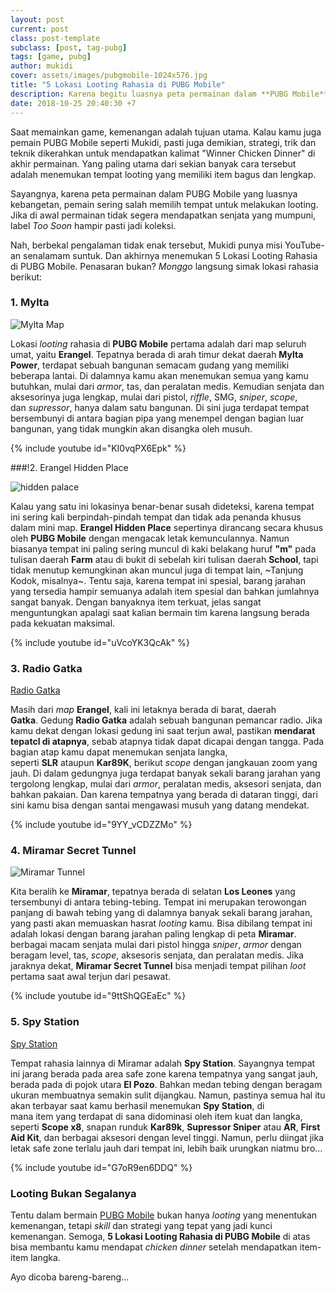 ```yaml
---
layout: post
current: post
class: post-template
subclass: [post, tag-pubg]
tags: [game, pubg]
author: mukidi
cover: assets/images/pubgmobile-1024x576.jpg
title: "5 Lokasi Looting Rahasia di PUBG Mobile"
description: Karena begitu luasnya peta permainan dalam **PUBG Mobile**, pemain sering salah memilih tempat untuk melakukan looting. Apalagi jika di awal permainan tidak mendapatkan senjata yang mumpuni, alamat kekalahan segera menghampiri di depan mata.
date: 2018-10-25 20:40:30 +7
---
```

Saat memainkan game, kemenangan adalah tujuan utama. Kalau kamu juga pemain PUBG Mobile seperti Mukidi, pasti juga demikian, strategi, trik dan teknik dikerahkan untuk mendapatkan kalimat "Winner Chicken Dinner" di akhir permainan. Yang paling utama dari sekian banyak cara tersebut adalah menemukan tempat looting yang memiliki item bagus dan lengkap.

Sayangnya, karena peta permainan dalam PUBG Mobile yang luasnya kebangetan, pemain sering salah memilih tempat untuk melakukan looting. Jika di awal permainan tidak segera mendapatkan senjata yang mumpuni, label _Too Soon_ hampir pasti jadi koleksi.

Nah, berbekal pengalaman tidak enak tersebut, Mukidi punya misi YouTube-an senalamam suntuk. Dan akhirnya menemukan 5 Lokasi Looting Rahasia di PUBG Mobile. Penasaran bukan? _Monggo_ langsung simak lokasi rahasia berikut:

### 1. Mylta

![Mylta Map](https://assets.jalantikus.com/assets/cache/560/270/userfiles/2018/08/23/Mylta-f6bde.jpeg)

Lokasi _looting_ rahasia di **PUBG Mobile** pertama adalah dari map seluruh umat, yaitu **Erangel**. Tepatnya berada di arah timur dekat daerah **Mylta Power**, terdapat sebuah bangunan semacam gudang yang memiliki beberapa lantai. Di dalamnya kamu akan menemukan semua yang kamu butuhkan, mulai dari _armor_, tas, dan peralatan medis. Kemudian senjata dan aksesorinya juga lengkap, mulai dari pistol, _riffle_, SMG, _sniper_, _scope_, dan _supressor_, hanya dalam satu bangunan. Di sini juga terdapat tempat bersembunyi di antara bagian pipa yang menempel dengan bagian luar bangunan, yang tidak mungkin akan disangka oleh musuh.

{% include youtube id="KI0vqPX6Epk" %}

###!2. Erangel Hidden Place

![hidden palace](https://assets.jalantikus.com/assets/cache/500/241/userfiles/2018/08/23/erangel-hidden-place-83bd0.jpeg)

Kalau yang satu ini lokasinya benar-benar susah dideteksi, karena tempat ini sering kali berpindah-pindah tempat dan tidak ada penanda khusus dalam mini map. **Erangel Hidden Place** sepertinya dirancang secara khusus oleh **PUBG Mobile** dengan mengacak letak kemunculannya. Namun biasanya tempat ini paling sering muncul di kaki belakang huruf **"m"** pada tulisan daerah **Farm** atau di bukit di sebelah kiri tulisan daerah **School**, tapi tidak menutup kemungkinan akan muncul juga di tempat lain, ~Tanjung Kodok, misalnya~. Tentu saja, karena tempat ini spesial, barang jarahan yang tersedia hampir semuanya adalah item spesial dan bahkan jumlahnya sangat banyak. Dengan banyaknya item terkuat, jelas sangat menguntungkan apalagi saat kalian bermain tim karena langsung berada pada kekuatan maksimal.

{% include youtube id="uVcoYK3QcAk" %}

### 3. Radio Gatka

[Radio Gatka](https://assets.jalantikus.com/assets/cache/560/270/userfiles/2018/08/23/radio-gatka-2e6f0.jpeg)

Masih dari _map_ **Erangel**, kali ini letaknya berada di barat, daerah **Gatka**. Gedung **Radio Gatka** adalah sebuah bangunan pemancar radio. Jika kamu dekat dengan lokasi gedung ini saat terjun awal, pastikan **mendarat tepatcl di atapnya**, sebab atapnya tidak dapat dicapai dengan tangga. Pada bagian atap kamu dapat menemukan senjata langka, seperti **SLR** ataupun **Kar89K**, berikut _scope_ dengan jangkauan zoom yang jauh. Di dalam gedungnya juga terdapat banyak sekali barang jarahan yang tergolong lengkap, mulai dari _armor_, peralatan medis, aksesori senjata, dan bahkan pakaian. Dan karena tempatnya yang berada di dataran tinggi, dari sini kamu bisa dengan santai mengawasi musuh yang datang mendekat.

{% include youtube id="9YY_vCDZZMo" %}

### 4. Miramar Secret Tunnel

![Miramar Tunnel](https://assets.jalantikus.com/assets/cache/500/241/userfiles/2018/08/23/Miramar-secret-tunnel-69bea.jpeg)

Kita beralih ke **Miramar**, tepatnya berada di selatan **Los Leones** yang tersembunyi di antara tebing-tebing. Tempat ini merupakan terowongan panjang di bawah tebing yang di dalamnya banyak sekali barang jarahan, yang pasti akan memuaskan hasrat _looting_ kamu. Bisa dibilang tempat ini adalah lokasi dengan barang jarahan paling lengkap di peta **Miramar**. berbagai macam senjata mulai dari pistol hingga _sniper_, _armor_ dengan beragam level, tas, _scope_, aksesoris senjata, dan peralatan medis. Jika jaraknya dekat, **Miramar Secret Tunnel** bisa menjadi tempat pilihan _loot_ pertama saat awal terjun dari pesawat.

{% include youtube id="9ttShQGEaEc" %}

### 5. Spy Station

[Spy Station](https://assets.jalantikus.com/assets/cache/560/270/userfiles/2018/08/23/spy-station-082bd.jpeg)

Tempat rahasia lainnya di Miramar adalah **Spy Station**. Sayangnya tempat ini jarang berada pada area safe zone karena tempatnya yang sangat jauh, berada pada di pojok utara **El Pozo**. Bahkan medan tebing dengan beragam ukuran membuatnya semakin sulit dijangkau. Namun, pastinya semua hal itu akan terbayar saat kamu berhasil menemukan **Spy Station**, di mana item yang terdapat di sana didominasi oleh item kuat dan langka, seperti **Scope x8**, snapan runduk **Kar89k**, **Supressor Sniper** atau **AR**, **First Aid Kit**, dan berbagai aksesori dengan level tinggi. Namun, perlu diingat jika letak safe zone terlalu jauh dari tempat ini, lebih baik urungkan niatmu bro...

{% include youtube id="G7oR9en6DDQ" %}

### Looting Bukan Segalanya

Tentu dalam bermain [PUBG Mobile](/tag/pubg/) bukan hanya _looting_ yang menentukan kemenangan, tetapi _skill_ dan strategi yang tepat yang jadi kunci kemenangan. Semoga, **5 Lokasi Looting Rahasia di PUBG Mobile** di atas bisa membantu kamu mendapat _chicken dinner_ setelah mendapatkan item-item langka.

Ayo dicoba bareng-bareng...
